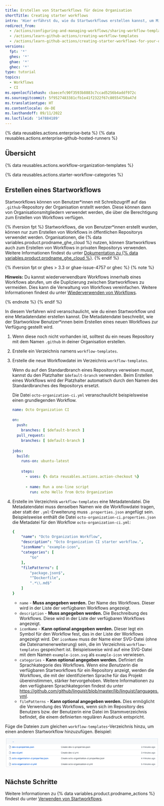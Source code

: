 ```yaml
---
title: Erstellen von Startworkflows für deine Organisation
shortTitle: Creating starter workflows
intro: 'Hier erfährst du, wie du Startworkflows erstellen kannst, um Mitglieder deines Teams beim Hinzufügen von neuen Workflows zu unterstützen.'
redirect_from:
  - /actions/configuring-and-managing-workflows/sharing-workflow-templates-within-your-organization
  - /actions/learn-github-actions/creating-workflow-templates
  - /actions/learn-github-actions/creating-starter-workflows-for-your-organization
versions:
  fpt: '*'
  ghes: '*'
  ghae: '*'
  ghec: '*'
type: tutorial
topics:
  - Workflows
  - CI
ms.openlocfilehash: cbaecefc90f3593b8883c7ccad5256b4addf972c
ms.sourcegitcommit: 5f9527483381cfb1e41f2322f67c80554750a47d
ms.translationtype: HT
ms.contentlocale: de-DE
ms.lasthandoff: 09/11/2022
ms.locfileid: '147884189'
---
```

{% data reusables.actions.enterprise-beta %} {% data reusables.actions.enterprise-github-hosted-runners %}

## Übersicht

{% data reusables.actions.workflow-organization-templates %}

{% data reusables.actions.starter-workflow-categories %}

## Erstellen eines Startworkflows

Startworkflows können von Benutzer*innen mit Schreibzugriff auf das `.github`-Repository der Organisation erstellt werden. Diese können dann von Organisationsmitgliedern verwendet werden, die über die Berechtigung zum Erstellen von Workflows verfügen.

{% ifversion fpt %} Startworkflows, die von Benutzer*innen erstellt wurden, können nur zum Erstellen von Workflows in öffentlichen Repositorys verwendet werden. Organisationen, die {% data variables.product.prodname_ghe_cloud %} nutzen, können Startworkflows auch zum Erstellen von Workflows in privaten Repositorys verwenden. Weitere Informationen findest du unter [Dokumentation zu {% data variables.product.prodname_ghe_cloud %}](/enterprise-cloud@latest/actions/learn-github-actions/creating-starter-workflows-for-your-organization).
{% endif %}

{% ifversion fpt or ghes > 3.3 or ghae-issue-4757 or ghec %} {% note %}

**Hinweis:** Du kannst wiederverwendbare Workflows innerhalb eines Workflows abrufen, um die Duplizierung zwischen Startworkflows zu vermeiden. Dies kann die Verwaltung von Workflows vereinfachen. Weitere Informationen findest du unter [Wiederverwenden von Workflows](/actions/learn-github-actions/reusing-workflows).

{% endnote %} {% endif %}

In diesem Verfahren wird veranschaulicht, wie du einen Startworkflow und eine Metadatendatei erstellen kannst. Die Metadatendatei beschreibt, wie der Startworklow Benutzer*innen beim Erstellen eines neuen Workflows zur Verfügung gestellt wird.

1. Wenn diese noch nicht vorhanden ist, solltest du ein neues Repository mit dem Namen `.github` in deiner Organisation erstellen.
2. Erstelle ein Verzeichnis namens `workflow-templates`.
3. Erstelle die neue Workflowdatei im Verzeichnis `workflow-templates`.

   Wenn du auf den Standardbranch eines Repositorys verweisen musst, kannst du den Platzhalter `$default-branch` verwenden. Beim Erstellen eines Workflows wird der Platzhalter automatisch durch den Namen des Standardbranches des Repositorys ersetzt.

   Die Datei `octo-organization-ci.yml` veranschaulicht beispielsweise einen grundlegenden Workflow.

   ```yaml
   name: Octo Organization CI

   on:
     push:
       branches: [ $default-branch ]
     pull_request:
       branches: [ $default-branch ]

   jobs:
     build:
       runs-on: ubuntu-latest

       steps:
         - uses: {% data reusables.actions.action-checkout %}

         - name: Run a one-line script
           run: echo Hello from Octo Organization
   ```
4. Erstelle im Verzeichnis `workflow-templates` eine Metadatendatei. Die Metadatendatei muss denselben Namen wie die Workflowdatei tragen, aber statt der `.yml`-Erweiterung muss `.properties.json` angefügt sein. Beispielsweise enthält die Datei `octo-organization-ci.properties.json` die Metadatei für den Workflow `octo-organization-ci.yml`:
   ```yaml
   {
       "name": "Octo Organization Workflow",
       "description": "Octo Organization CI starter workflow.",
       "iconName": "example-icon",
       "categories": [
           "Go"
       ],
       "filePatterns": [
           "package.json$",
           "^Dockerfile",
           ".*\\.md$"
       ]
   }
   ```
   * `name` - **Muss angegeben werden.** Der Name des Workflows. Dieser wird in der Liste der verfügbaren Workflows angezeigt.
   * `description` - **Muss angegeben werden.** Die Beschreibung des Workflows. Diese wird in der Liste der verfügbaren Workflows angezeigt.
   * `iconName` - **Kann optional angegeben werden.** Dieser legt ein Symbol für den Workflow fest, das in der Liste der Workflows angezeigt wird. Der `iconName` muss der Name einer SVG-Datei (ohne die Dateinamenerweiterung) sein, die im Verzeichnis `workflow-templates` gespeichert ist. Beispielsweise wird auf eine SVG-Datei mit dem Namen `example-icon.svg` als `example-icon` verwiesen.
   * `categories` - **Kann optional angegeben werden.** Definiert die Sprachkategorie des Workflows. Wenn ein*e Benutzer*in die verfügbaren Startworkflows für ein Repository anzeigt, werden die Workflows, die mit der identifizierten Sprache für das Projekt übereinstimmen, stärker hervorgehoben. Weitere Informationen zu den verfügbaren Sprachkategorien findest du unter https://github.com/github/linguist/blob/master/lib/linguist/languages.yml.
   * `filePatterns` - **Kann optional angegeben werden.** Dies ermöglicht die Verwendung des Workflows, wenn sich im Repository des Benutzers bzw. der Benutzerin eine Datei im Stammverzeichnis befindet, die einem definierten regulären Ausdruck entspricht.

Füge die Dateien zum gleichen `workflow-templates`-Verzeichnis hinzu, um einen anderen Startworkflow hinzuzufügen. Beispiel:

![Workflowdateien](/assets/images/help/images/workflow-template-files.png)

## Nächste Schritte

Weitere Informationen zu {% data variables.product.prodname_actions %} findest du unter [Verwenden von Startworkflows](/actions/using-workflows/using-starter-workflows).
